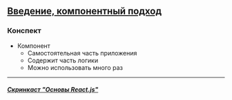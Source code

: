 ## [Введение, компонентный подход](https://www.youtube.com/watch?v=ol4OVMJZC1w)


### Конспект

- Компонент
  - Самостоятельная часть приложения
  - Содержит часть логики
  - Можно использовать много раз
  
---

##### [Скринкаст "Основы React.js"](https://github.com/ozor/react/blob/master/javascript.ru)